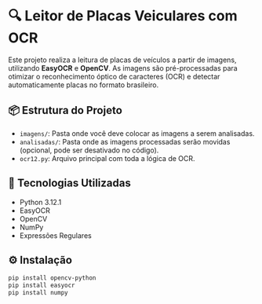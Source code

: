 # 🔍 Leitor de Placas Veiculares com OCR

Este projeto realiza a leitura de placas de veículos a partir de imagens, utilizando **EasyOCR** e **OpenCV**. As imagens são pré-processadas para otimizar o reconhecimento óptico de caracteres (OCR) e detectar automaticamente placas no formato brasileiro.

## 📦 Estrutura do Projeto

- `imagens/`: Pasta onde você deve colocar as imagens a serem analisadas.
- `analisadas/`: Pasta onde as imagens processadas serão movidas (opcional, pode ser desativado no código).
- `ocr12.py`: Arquivo principal com toda a lógica de OCR.

## 🧠 Tecnologias Utilizadas

- Python 3.12.1
- EasyOCR
- OpenCV
- NumPy
- Expressões Regulares

## ⚙️ Instalação

```bash
pip install opencv-python
pip install easyocr
pip install numpy

